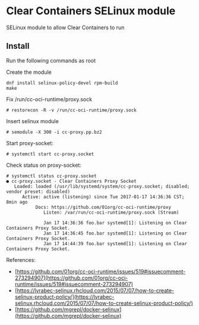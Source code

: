# Clear Containers SELinux module

SELinux module to allow Clear Containers to run

## Install

Run the following commands as root

Create the module

```
dnf install selinux-policy-devel rpm-build
make
```

Fix  /run/cc-oci-runtime/proxy.sock

```
# restorecon -R -v /run/cc-oci-runtime/proxy.sock
```

Insert selinux module

```
# semodule -X 300 -i cc-proxy.pp.bz2
```

Start proxy-socket:

```
# systemctl start cc-proxy.socket
```

Check status on proxy-socket:

```
# systemctl status cc-proxy.socket
● cc-proxy.socket - Clear Containers Proxy Socket
   Loaded: loaded (/usr/lib/systemd/system/cc-proxy.socket; disabled; vendor preset: disabled)
      Active: active (listening) since Tue 2017-01-17 14:36:36 CST; 8min ago
           Docs: https://github.com/01org/cc-oci-runtime/proxy
              Listen: /var/run/cc-oci-runtime/proxy.sock (Stream)

              Jan 17 14:36:36 foo.bar systemd[1]: Listening on Clear Containers Proxy Socket.
              Jan 17 14:36:45 foo.bar systemd[1]: Listening on Clear Containers Proxy Socket.
              Jan 17 14:44:39 foo.bar systemd[1]: Listening on Clear Containers Proxy Socket.
```

References:
* [https://github.com/01org/cc-oci-runtime/issues/519#issuecomment-273294907](https://github.com/01org/cc-oci-runtime/issues/519#issuecomment-273294907)
* [https://lvrabec-selinux.rhcloud.com/2015/07/07/how-to-create-selinux-product-policy/](https://lvrabec-selinux.rhcloud.com/2015/07/07/how-to-create-selinux-product-policy/)
* [https://github.com/mgrepl/docker-selinux](https://github.com/mgrepl/docker-selinux)
